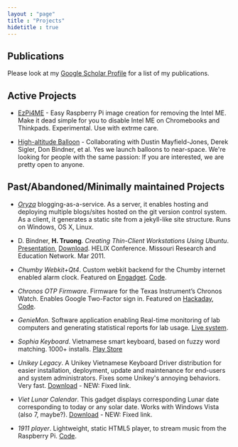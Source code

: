 ```yaml
---
layout : "page"
title : "Projects"
hidetitle : true
---
```


Publications
---

Please look at my [Google Scholar Profile](https://scholar.google.com/citations?user=ZTuFnawAAAAJ&hl=en&oi=sra) for a list of my publications.


Active Projects
---

- [EzPi4ME](https://github.com/htruong/ezpi4me) - Easy Raspberry Pi image creation for removing the Intel ME. Make it dead simple for you to disable Intel ME on Chromebooks and Thinkpads. Experimental. Use with extrme care.

- [High-altitude Balloon](http://hab.education/) - Collaborating with Dustin Mayfield-Jones, Derek Sigler, Don Bindner, et al. Yes we launch balloons to near-space. We're looking for people with the same passion: If you are interested, we are pretty open to anyone.

Past/Abandoned/Minimally maintained Projects
---

- [*Oryza*](https://github.com/htruong/oryza) blogging-as-a-service. As a server, it enables hosting and deploying multiple blogs/sites hosted on the git version control system. As a client, it generates a static site from a jekyll-like site structure. Runs on Windows, OS X, Linux. 

- D. Bindner, **H. Truong**. *Creating Thin-Client Workstations Using Ubuntu*. [Presentation](http://talc.truman.edu/iso/truck-its/Helix-2011.pdf), [Download](http://talc.truman.edu/iso/truck-its/). HELIX Conference. Missouri Research and Education Network. Mar 2011.

- *Chumby Webkit+Qt4*. Custom webkit backend for the Chumby internet enabled alarm clock. Featured on [Engadget](http://www.engadget.com/2012/05/31/developer-runs-webkit-on-chumby/). [Code](https://github.com/htruong/chumbyqt4).

- *Chronos OTP Firmware*. Firmware for the Texas Instrument’s Chronos Watch. Enables Google
Two-Factor sign in. Featured on [Hackaday](http://hackaday.com/2011/02/27/google-two-factor-authentication-in-a-wristwatch/),
[Code](https://github.com/htruong/chronos-otp).

- *GenieMon*. Software application enabling Real-time monitoring of lab computers and generating statistical reports for lab usage. [Live system](http://trulabs.truman.edu/geniemon/).

- *Sophia Keyboard*. Vietnamese smart keyboard, based on fuzzy word matching. 1000+ installs. [Play Store](https://play.google.com/store/apps/details?id=com.htruong.inputmethod.latin)

- *Unikey Legacy*. A Unikey Vietnamese Keyboard Driver distribution for
easier installation, deployment, update and maintenance for end-users
and system administrators. Fixes some Unikey's annoying behaviors. Very fast. [Download](/downloads/UnikeyLegacy.msi) - NEW: Fixed link.

- *Viet Lunar Calendar*. This gadget displays corresponding Lunar date corresponding to today or any solar date. Works with Windows Vista (also 7, maybe?). [Download](/downloads/VietnameseLunarCalendar.gadget) - NEW: Fixed link.

- *1911 player*. Lightweight, static HTML5 player, to stream music from the Raspberry Pi. [Code](https://github.com/htruong/1911-player).
